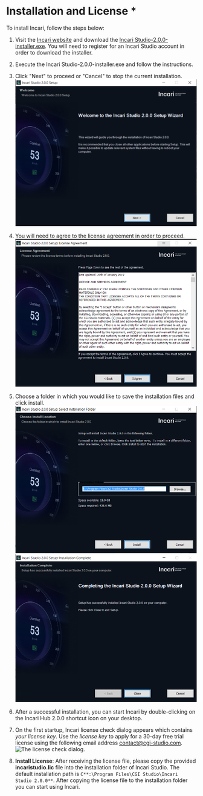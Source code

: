 # Installation and License \*

To install Incari, follow the steps below:

1. Visit the [Incari website]() and download the [Incari Studio-2.0.0-installer.exe](www.cgi-studio.com). You will need to register for an Incari Studio account in order to download the installer.
   
2. Execute the Incari Studio-2.0.0-installer.exe and follow the instructions.

3. Click "Next" to proceed or "Cancel" to stop the current installation. 
![The Incari Studio welcome screen.](../.gitbook/assets/getting-started/installation/welcomePage.PNG)

4. You will need to agree to the license agreement in order to proceed.
![The license agreement.](../.gitbook/assets/getting-started/installation/license.PNG)

5. Choose a folder in which you would like to save the installation files and click install.
![The Installation Folder.](../.gitbook/assets/getting-started/installation/installationFolder.PNG)
![The Final Page.](../.gitbook/assets/getting-started/installation/finalPage.PNG)

6. After a successful installation, you can start Incari by double-clicking on the Incari Hub 2.0.0 shortcut icon on your desktop. 

7. On the first startup, Incari license check dialog appears which contains *your license key*. Use the *license key* to apply for a 30-day free trial license using the following email address contact@cgi-studio.com. 
![The license check dialog.](../.gitbook/assets/licenseblurred.png)
    
8. **Install License**:
After receiving the license file, please copy the provided **incaristudio.lic** file into the installation folder of Incari Studio. The default installation path is `C**:\Program Files\CGI Studio\Incari Studio 2.0.0**`.
After copying the license file to the installation folder you can start using Incari.

